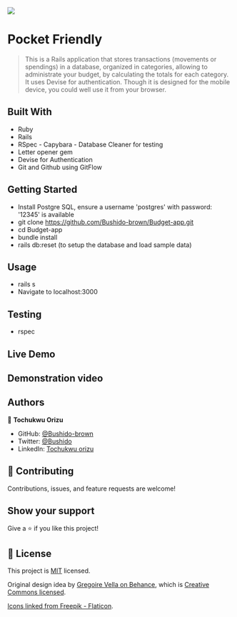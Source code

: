 ![](https://img.shields.io/badge/Microverse-blueviolet)

# Pocket Friendly

> This is a Rails application that stores transactions (movements or spendings) in a database, organized in categories, allowing to administrate your budget, by calculating the totals for each category. It uses Devise for authentication. Though it is designed for the mobile device, you could well use it from your browser.

## Built With

- Ruby
- Rails
- RSpec - Capybara - Database Cleaner for testing
- Letter opener gem
- Devise for Authentication
- Git and Github using GitFlow

## Getting Started

- Install Postgre SQL, ensure a username 'postgres' with password: '12345' is available
- git clone https://github.com/Bushido-brown/Budget-app.git
- cd Budget-app
- bundle install
- rails db:reset (to setup the database and load sample data)

## Usage

- rails s
- Navigate to localhost:3000

## Testing

- rspec

## Live Demo

## Demonstration video

## Authors

👤 **Tochukwu Orizu**

- GitHub: [@Bushido-brown](https://github.com/Bushido-brown)
- Twitter: [@Bushido](https://twitter.com/Bushido)
- LinkedIn: [Tochukwu orizu](https://www.linkedin.com/in/tochukwuorizu)

## 🤝 Contributing

Contributions, issues, and feature requests are welcome!

## Show your support

Give a ⭐️ if you like this project!

## 📝 License

This project is [MIT](./LICENSE) licensed.

Original design idea by [Gregoire Vella on Behance](https://www.behance.net/gregoirevella), which is
[Creative Commons licensed](https://creativecommons.org/licenses/by-nc/4.0/).

[Icons linked from Freepik - Flaticon](https://www.flaticon.com/authors/flat-icons).
